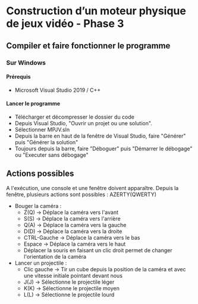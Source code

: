 # Construction d’un moteur physique de jeux vidéo - Phase 3

## Compiler et faire fonctionner le programme
### Sur Windows
#### Prérequis 
  - Microsoft Visual Studio 2019 / C++
#### Lancer le programme
  - Télécharger et décompresser le dossier du code
  - Depuis Visual Studio, "Ouvrir un projet ou une solution".
  - Sélectionner MPJV.sln
  - Depuis la barre en haut de la fenêtre de Visual Studio, faire "Générer" puis "Générer la solution"
  - Toujours depuis la barre, faire "Déboguer" puis "Démarrer le débogage" ou "Executer sans débogage"

## Actions possibles
A l'exécution, une console et une fenêtre doivent apparaître.
Depuis la fenêtre, plusieurs actions sont possibles : AZERTY(QWERTY)
  - Bouger la caméra :
    - Z(Q) -> Déplace la caméra vers l'avant
    - S(S) -> Déplace la caméra vers l'arrière
    - Q(A) -> Déplace la caméra vers la gauche
    - D(D) -> Déplace la caméra vers la droite
    - CTRL-Gauche -> Déplace la caméra vers le bas
    - Espace -> Déplace la caméra vers le haut
    - Déplacer la souris en faisant un clic droit permet de changer l'orientation de la caméra
  - Lancer un projectile :
    - Clic gauche -> Tir un cube depuis la position de la caméra et avec une vitesse initiale pointant devant nous
    - J(J) -> Sélectionne le projectile léger
    - K(K) -> Sélectionne le projectile moyen 
    - L(L) -> Sélectionne le projectile lourd


